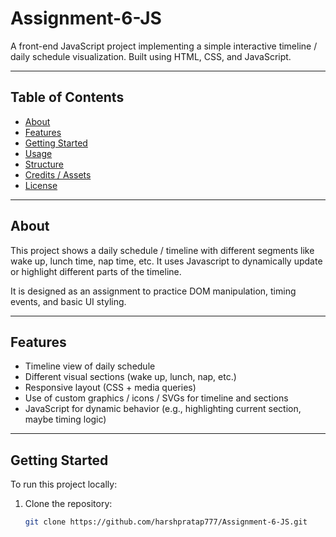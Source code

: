 # Assignment-6-JS

A front-end JavaScript project implementing a simple interactive timeline / daily schedule visualization. Built using HTML, CSS, and JavaScript.

---

## Table of Contents

- [About](#about)  
- [Features](#features)  
- [Getting Started](#getting-started)  
- [Usage](#usage)  
- [Structure](#structure)  
- [Credits / Assets](#credits--assets)  
- [License](#license)  

---

## About

This project shows a daily schedule / timeline with different segments like wake up, lunch time, nap time, etc. It uses Javascript to dynamically update or highlight different parts of the timeline.  

It is designed as an assignment to practice DOM manipulation, timing events, and basic UI styling.

---

## Features

- Timeline view of daily schedule  
- Different visual sections (wake up, lunch, nap, etc.)  
- Responsive layout (CSS + media queries)  
- Use of custom graphics / icons / SVGs for timeline and sections  
- JavaScript for dynamic behavior (e.g., highlighting current section, maybe timing logic)  

---

## Getting Started

To run this project locally:

1. Clone the repository:  
   ```bash
   git clone https://github.com/harshpratap777/Assignment-6-JS.git
